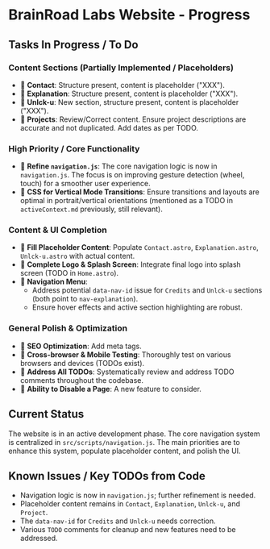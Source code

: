 # BrainRoad Labs Website - Progress

## Tasks In Progress / To Do

### Content Sections (Partially Implemented / Placeholders)
- 🚧 **Contact**: Structure present, content is placeholder ("XXX").
- 🚧 **Explanation**: Structure present, content is placeholder ("XXX").
- 🚧 **Unlck-u**: New section, structure present, content is placeholder ("XXX").
- 🚧 **Projects**: Review/Correct content. Ensure project descriptions are accurate and not duplicated. Add dates as per TODO.

### High Priority / Core Functionality
- 🔄 **Refine `navigation.js`**: The core navigation logic is now in `navigation.js`. The focus is on improving gesture detection (wheel, touch) for a smoother user experience.
- 🔄 **CSS for Vertical Mode Transitions**: Ensure transitions and layouts are optimal in portrait/vertical orientations (mentioned as a TODO in `activeContext.md` previously, still relevant).

### Content & UI Completion
- 🔄 **Fill Placeholder Content**: Populate `Contact.astro`, `Explanation.astro`, `Unlck-u.astro` with actual content.
- 🔄 **Complete Logo & Splash Screen**: Integrate final logo into splash screen (TODO in `Home.astro`).
- 🔄 **Navigation Menu**:
    - Address potential `data-nav-id` issue for `Credits` and `Unlck-u` sections (both point to `nav-explanation`).
    - Ensure hover effects and active section highlighting are robust.

### General Polish & Optimization
- 🔄 **SEO Optimization**: Add meta tags.
- 🔄 **Cross-browser & Mobile Testing**: Thoroughly test on various browsers and devices (TODOs exist).
- 🔄 **Address All TODOs**: Systematically review and address TODO comments throughout the codebase.
- 🔄 **Ability to Disable a Page**: A new feature to consider.

## Current Status
The website is in an active development phase. The core navigation system is centralized in `src/scripts/navigation.js`. The main priorities are to enhance this system, populate placeholder content, and polish the UI.

## Known Issues / Key TODOs from Code
- Navigation logic is now in `navigation.js`; further refinement is needed.
- Placeholder content remains in `Contact`, `Explanation`, `Unlck-u`, and `Project`.
- The `data-nav-id` for `Credits` and `Unlck-u` needs correction.
- Various `TODO` comments for cleanup and new features need to be addressed.

